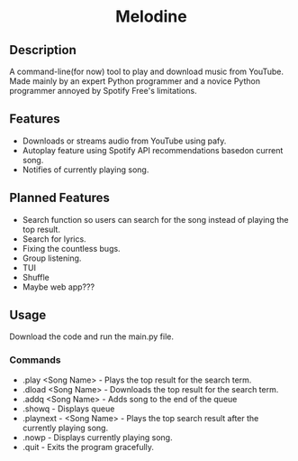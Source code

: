 <h1 align="center">Melodine</h1>

## Description
A command-line(for now) tool to play and download music from YouTube. Made mainly by an expert Python programmer and a novice Python programmer annoyed by Spotify Free's limitations.

## Features
-  Downloads or streams audio from YouTube using pafy.
- Autoplay feature using Spotify API recommendations basedon current song.
- Notifies of currently playing song.

## Planned Features
- Search function so users can search for the song instead of playing the top result.
- Search for lyrics.
- Fixing the countless bugs.
- Group listening.
- TUI
- Shuffle
- Maybe web app???

## Usage
Download the code and run the main.py file.

### Commands
- .play \<Song Name> - Plays the top result for the search term.
- .dload \<Song Name> - Downloads the top result for the search term.
- .addq \<Song Name> - Adds song to the end of the queue
- .showq - Displays queue
- .playnext - \<Song Name> - Plays the top search result after the currently playing song.
- .nowp - Displays currently playing song.
- .quit - Exits the program gracefully.
